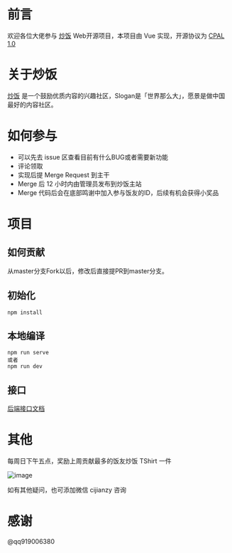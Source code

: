 # 前言
欢迎各位大佬参与 [炒饭](https://chao.fun) Web开源项目，本项目由 Vue 实现，开源协议为 [CPAL 1.0](https://opensource.org/licenses/CPAL-1.0)

# 关于炒饭
[炒饭](https://chao.fun) 是一个鼓励优质内容的兴趣社区，Slogan是「世界那么大」，愿景是做中国最好的内容社区。

# 如何参与

* 可以先去 issue 区查看目前有什么BUG或者需要新功能
* 评论领取
* 实现后提 Merge Request 到主干
* Merge 后 12 小时内由管理员发布到炒饭主站
* Merge 代码后会在底部鸣谢中加入参与饭友的ID，后续有机会获得小奖品

# 项目

## 如何贡献
从master分支Fork以后，修改后直接提PR到master分支。

## 初始化
```
npm install
```

## 本地编译
```
npm run serve
或者
npm run dev
```

## 接口
[后端接口文档](https://chao.fun/swagger-ui/index.html)


# 其他
每周日下午五点，奖励上周贡献最多的饭友炒饭 TShirt 一件

![image](https://user-images.githubusercontent.com/6985160/115997172-c6374600-a614-11eb-8fda-27a9b8725d5a.png)

如有其他疑问，也可添加微信 cijianzy 咨询

# 感谢
@qq919006380

